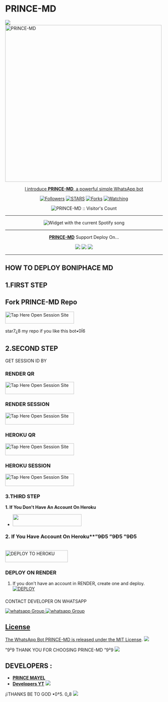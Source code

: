 # PRINCE-MD
 <a href="https://github.com/DenverCoder1/readme-typing-svg"><img src="https://readme-typing-svg.herokuapp.com?font=Time+New+Roman&color=red&size=25&center=true&vCenter=true&width=600&height=100&lines=I'm+PRINCE+MD+Created+by+PRINCE.&heart;++;Self-taught+Back-Created+By,;Ibrahim+Adams+Am+The,;Best+Is+Bot+For+You+To,;Deploy..<3"></a>
 <a href="https://telegra.ph/file/a426523c1f8b7ee7430f1.jpg">
 <img alt="PRINCE-MD" height="500" src="https://telegra.ph/file/6f286ab70044f47140d2f.jpg">
  
</h1> 
<p align="center">l introduce <b>PRINCE-MD</b>, a powerful simple WhatsApp bot </p>

</p>
  <p align="center">
<a href="https://github.com/Mayelprince?tab=followers"><img title="Followers" src="https://img.shields.io/github/followers/Mayelprince?label=Followers&style=social"></a>
<a href="https://github.com/Mayelprince/PRINCE-MD1/stargazers/"><img title="STARS" src="https://img.shields.io/github/stars/Mayelprince/PRINCE-MD1?&style=social"></a>
<a href="https://github.com/Mayelprince/PRINCE-MD1/network/members"><img title="Forks" src="https://img.shields.io/github/forks/Mayelprince/PRINCE-MD1?style=social"></a>
<a href="https://github.com/Mayelprince/PRINCE-MD1/watchers"><img title="Watching" src="https://img.shields.io/github/watchers/Mayelprince/PRINCE-MD1?label=Watching&style=social"></a>

</p>
<p align="center"><img src="https://profile-counter.glitch.me/{Mayelprince}/count.svg" alt="PRINCE-MD :: Visitor's Count"/></p>

---


</a>
  <div align="center">
  <img src="https://spogit.vercel.app/api?theme=dark&black=true&scan=true" alt="Widget with the current Spotify song"  />
</div>

---

<p align="center">
  <a href="https://github.com/Mayelprince/PRINCE-MD1"><b>PRINCE-MD</b></a> Support Deploy On...
</p>

<p align="center">
  <a href="https://github.com/Mayelprince/PRINCE-MD1/blob/main/temp/deploy-on-vps.md"><img src="https://img.shields.io/badge/self hosting-3d1513?style=for-the-badge&logo=serverless&logoColor=FD5750"></a>
  <a href="https://dashboard.heroku.com/new?template=https://github.com/boniphace478/Boniphace-Md/tree/main"><img src="https://img.shields.io/badge/heroku-9d7acc?style=for-the-badge&logo=heroku&logoColor=430098"></a>
  <a href="https://youtu.be/izoxfW3anrU"><img src="https://img.shields.io/badge/CodeSpace-green?colorA=%23ff000&colorB=%23017e40&style=for-the-badge&logo=git&logoColor=white"></a>
</p>



    
 
 



---





## HOW TO DEPLOY BONIPHACE MD


## 1.FIRST STEP 
## Fork PRINCE-MD Repo
<a href="https://github.com/Mayelprince/PRINCE-MD1/fork"><img title="Tap Here Open Session Site" src="https://img.shields.io/badge/FORK THIS REPO-h?color=darkblue&style=for-the-badge&logo=msi" width="220" height="38.45"/></a></p>

star7¿8 my repo if you like this bot•0Í6


## 2.SECOND STEP 


 GET SESSION ID BY

### RENDER QR

<a href="https://https://boniphace-session.onrender.com/wasiqr"><img title="Tap Here Open Session Site" src="https://img.shields.io/badge/QR CODE-h?color=green&style=for-the-badge&logo=msi" width="220" height="38.45"/></a></p>

### RENDER SESSION

<a href="https://boniphace-session.onrender.com"><img title="Tap Here Open Session Site" src="https://img.shields.io/badge/PAIRING CODE-h?color=green&style=for-the-badge&logo=msi" width="220" height="38.45"/></a></p>


### HEROKU QR 

<a href="https://boniphace70-69db40dd600d.herokuapp.com/qr"><img title="Tap Here Open Session Site" src="https://img.shields.io/badge/QR CODE-h?color=darkblue&style=for-the-badge&logo=msi" width="220" height="38.45"/></a></p>

### HEROKU SESSION
 
<a href="https://boniphace70-69db40dd600d.herokuapp.com/"><img title="Tap Here Open Session Site" src="https://img.shields.io/badge/PAIRING CODE-h?color=darkblue&style=for-the-badge&logo=msi" width="220" height="38.45"/></a></p>


### 3.THIRD STEP 
**1. If You Don't Have An Account On Heroku**
- <a align="center"><a href="https://signup.heroku.com">
 <img src="https://img.shields.io/badge/Create%20Account%20Now-darkblue?style=for-the-badge&logo=heroku" width="220" height="38.45"/></a></p>

### 2. If You Have Account On Heroku**”9Ð5 ”9Ð5 ”9Ð5

   <br>
    <a href='https://dashboard.heroku.com/new?template=https://github.com/boniphace478/BONIPHACE-MD' target="_darkblue"><img alt='DEPLOY TO HEROKU' src="https://img.shields.io/badge/Deploy%20To%20Heroku-darkblue?style=for-the-badge&logo=heroku" width="200" height="38.45"/></a></p>


### DEPLOY ON RENDER

1. If you don't have an account in RENDER, create one and deploy.
    <br>
    <a href='https://dashboard.render.com/select-repo?type=web' target="_darkblue"><img alt='DEPLOY' src='https://img.shields.io/badge/-DEPLOY-black?style=for-the-badge&logo=render&logoColor=white'/></a>


   ###

CONTACT DEVELOPER ON WHATSAPP 

<a href="https://wa.link/4d9cpj" target="_blank">
    <img alt="whatsapp Group" src="https://img.shields.io/badge/boniphace tech contact -25D366?style=for-the-badge&logo=whatsapp&logoColor=white" />


  
 
<a href="https://whatsap.com/channel/0029VaiMm7dT51HS1T1G" target="_blank">
    <img alt="whatsapp Group" src="https://img.shields.io/badge/ PRINCE-MAYEL  CHANNEL -25D366?style=for-the-badge&logo=whatsapp&logoColor=white" />
 

## License

The WhatsApp Bot PRINCE-MD is released under the [MIT License](https://opensource.org/licenses/MIT).
<a><img src='https://i.imgur.com/LyHic3i.gif'/></a>

”9²9 THANK YOU FOR CHOOSING PRINCE-MD ”9²9
<a><img src='https://i.imgur.com/LyHic3i.gif'/></a>

## DEVELOPERS :

- [**PRINCE MAYEL**](https://github.com/Mayelprince)
- [**Developers YT**](https://youtue.com/@anthonyboniphace?si=86VH4Q_OQYO)
 <a><img src='https://i.imgur.com/LyHic3i.gif'/></a>
 
¡ïTHANKS BE TO GOD •0†5. 0„8
<a><img src='https://i.imgur.com/LyHic3i.gif'/></a>

     

